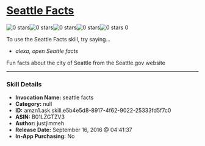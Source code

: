 # [Seattle Facts](http://alexa.amazon.com/#skills/amzn1.ask.skill.e5b4e5d8-8917-4f62-9022-25333fd5f7c0)
![0 stars](../../images/ic_star_border_black_18dp_1x.png)![0 stars](../../images/ic_star_border_black_18dp_1x.png)![0 stars](../../images/ic_star_border_black_18dp_1x.png)![0 stars](../../images/ic_star_border_black_18dp_1x.png)![0 stars](../../images/ic_star_border_black_18dp_1x.png) 0

To use the Seattle Facts skill, try saying...

* *alexa, open Seattle facts*

Fun facts about the city of Seattle from the Seattle.gov website

***

### Skill Details

* **Invocation Name:** seattle facts
* **Category:** null
* **ID:** amzn1.ask.skill.e5b4e5d8-8917-4f62-9022-25333fd5f7c0
* **ASIN:** B01LZGTZV3
* **Author:** justjimmeh
* **Release Date:** September 16, 2016 @ 04:41:37
* **In-App Purchasing:** No
